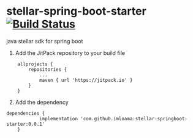 # stellar-spring-boot-starter[![Build Status](https://api.travis-ci.org/imloama/stellar-spring-boot-starter.svg)](https://travis-ci.org/imloama/stellar-spring-boot-starter)
java stellar sdk for spring boot

1. Add the JitPack repository to your build file
```
	allprojects {
		repositories {
			...
			maven { url 'https://jitpack.io' }
		}
	}
```
2. Add the dependency
```
dependencies {
	        implementation 'com.github.imloama:stellar-springboot-starter:0.0.1'
	}
```

